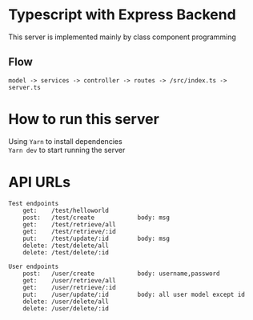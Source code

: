 # Typescript with Express Backend
 This server is implemented mainly by class component programming

## Flow
`model -> services -> controller -> routes -> /src/index.ts -> server.ts`

# How to run this server
Using `Yarn` to install dependencies <br>
`Yarn dev` to start running the server

# API URLs
    Test endpoints
        get:    /test/helloworld
        post:   /test/create            body: msg
        get:    /test/retrieve/all
        get:    /test/retrieve/:id
        put:    /test/update/:id        body: msg
        delete: /test/delete/all
        delete: /test/delete/:id
    
    User endpoints
        post:   /user/create            body: username,password
        get:    /user/retrieve/all
        get:    /user/retrieve/:id
        put:    /user/update/:id        body: all user model except id
        delete: /user/delete/all
        delete: /user/delete/:id
